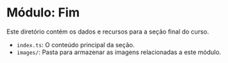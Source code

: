 # Módulo: Fim
Este diretório contém os dados e recursos para a seção final do curso.
- `index.ts`: O conteúdo principal da seção.
- `images/`: Pasta para armazenar as imagens relacionadas a este módulo.